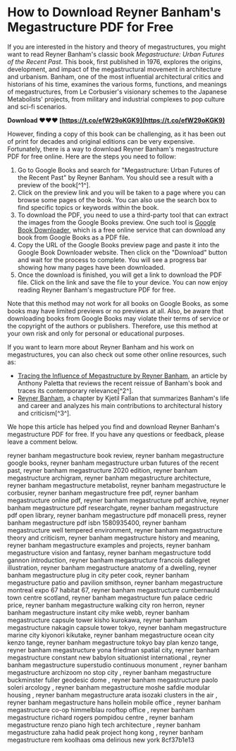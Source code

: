 # How to Download Reyner Banham's Megastructure PDF for Free
  
If you are interested in the history and theory of megastructures, you might want to read Reyner Banham's classic book *Megastructure: Urban Futures of the Recent Past*. This book, first published in 1976, explores the origins, development, and impact of the megastructural movement in architecture and urbanism. Banham, one of the most influential architectural critics and historians of his time, examines the various forms, functions, and meanings of megastructures, from Le Corbusier's visionary schemes to the Japanese Metabolists' projects, from military and industrial complexes to pop culture and sci-fi scenarios.
 
**Download ❤❤❤ [https://t.co/efW29oKGK9](https://t.co/efW29oKGK9)**


  
However, finding a copy of this book can be challenging, as it has been out of print for decades and original editions can be very expensive. Fortunately, there is a way to download Reyner Banham's megastructure PDF for free online. Here are the steps you need to follow:
  
1. Go to Google Books and search for "Megastructure: Urban Futures of the Recent Past" by Reyner Banham. You should see a result with a preview of the book[^1^].
2. Click on the preview link and you will be taken to a page where you can browse some pages of the book. You can also use the search box to find specific topics or keywords within the book.
3. To download the PDF, you need to use a third-party tool that can extract the images from the Google Books preview. One such tool is [Google Book Downloader](https://www.googlebookdownloader.com/), which is a free online service that can download any book from Google Books as a PDF file.
4. Copy the URL of the Google Books preview page and paste it into the Google Book Downloader website. Then click on the "Download" button and wait for the process to complete. You will see a progress bar showing how many pages have been downloaded.
5. Once the download is finished, you will get a link to download the PDF file. Click on the link and save the file to your device. You can now enjoy reading Reyner Banham's megastructure PDF for free.

Note that this method may not work for all books on Google Books, as some books may have limited previews or no previews at all. Also, be aware that downloading books from Google Books may violate their terms of service or the copyright of the authors or publishers. Therefore, use this method at your own risk and only for personal or educational purposes.
  
If you want to learn more about Reyner Banham and his work on megastructures, you can also check out some other online resources, such as:

- [Tracing the Influence of Megastructure by Reyner Banham](https://metropolismag.com/viewpoints/reyner-banham-megastructure/), an article by Anthony Paletta that reviews the recent reissue of Banham's book and traces its contemporary relevance[^2^].
- [Reyner Banham](https://www.researchgate.net/publication/233233332_Reyner_Banham), a chapter by Kjetil Fallan that summarizes Banham's life and career and analyzes his main contributions to architectural history and criticism[^3^].

We hope this article has helped you find and download Reyner Banham's megastructure PDF for free. If you have any questions or feedback, please leave a comment below.
 
reyner banham megastructure book review,  reyner banham megastructure google books,  reyner banham megastructure urban futures of the recent past,  reyner banham megastructure 2020 edition,  reyner banham megastructure archigram,  reyner banham megastructure architecture,  reyner banham megastructure metabolist,  reyner banham megastructure le corbusier,  reyner banham megastructure free pdf,  reyner banham megastructure online pdf,  reyner banham megastructure pdf archive,  reyner banham megastructure pdf researchgate,  reyner banham megastructure pdf open library,  reyner banham megastructure pdf monacelli press,  reyner banham megastructure pdf isbn 1580935400,  reyner banham megastructure well tempered environment,  reyner banham megastructure theory and criticism,  reyner banham megastructure history and meaning,  reyner banham megastructure examples and projects,  reyner banham megastructure vision and fantasy,  reyner banham megastructure todd gannon introduction,  reyner banham megastructure francois dallegret illustration,  reyner banham megastructure anatomy of a dwelling,  reyner banham megastructure plug in city peter cook,  reyner banham megastructure patio and pavilion smithson,  reyner banham megastructure montreal expo 67 habitat 67,  reyner banham megastructure cumbernauld town centre scotland,  reyner banham megastructure fun palace cedric price,  reyner banham megastructure walking city ron herron,  reyner banham megastructure instant city mike webb,  reyner banham megastructure capsule tower kisho kurokawa,  reyner banham megastructure nakagin capsule tower tokyo,  reyner banham megastructure marine city kiyonori kikutake,  reyner banham megastructure ocean city kenzo tange,  reyner banham megastructure tokyo bay plan kenzo tange,  reyner banham megastructure yona friedman spatial city,  reyner banham megastructure constant new babylon situationist international ,  reyner banham megastructure superstudio continuous monument ,  reyner banham megastructure archizoom no stop city ,  reyner banham megastructure buckminster fuller geodesic dome ,  reyner banham megastructure paolo soleri arcology ,  reyner banham megastructure moshe safdie modular housing ,  reyner banham megastructure arata isozaki clusters in the air ,  reyner banham megastructure hans hollein mobile office ,  reyner banham megastructure co-op himmelblau rooftop office ,  reyner banham megastructure richard rogers pompidou centre ,  reyner banham megastructure renzo piano high tech architecture ,  reyner banham megastructure zaha hadid peak project hong kong ,  reyner banham megastructure rem koolhaas oma delirious new york
 8cf37b1e13
 
